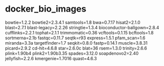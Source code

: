 # docker_bio_images
bowtie=1.2.2
bowtie2=2.3.4.1
samtools=1.8
bwa=0.7.17
hisat2=2.1.0
blast=2.7.1
blast-legacy=2.2.26
stringtie=1.3.4
bioconductor-ballgown=2.8.4
cufflinks=2.2.1
tophat=2.1.1
trimmomatic=0.36
vcftools=0.1.15
bcftools=1.8
sortmerna=2.1b
fastqc=0.11.7
seqtk=r93
express=1.5.1
pfam_scan=1.6
miranda=3.3a
targetfinder=1.7
seqkit=0.8.0
fastp=0.14.1
muscle=3.8.31
picard=2.9.2
cd-hit=4.6.8
star=2.6.0c
blat=36
rsem=1.3.0
trinity=2.6.6
plink=1.90b4
plink2=1.90b3.35
spades=3.12.0
soapdenovo2=2.40
jellyfish=2.2.6
kmergenie=1.7016
quast=4.6.3
